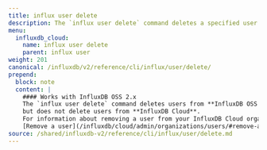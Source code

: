 ```yaml
---
title: influx user delete
description: The `influx user delete` command deletes a specified user.
menu:
  influxdb_cloud:
    name: influx user delete
    parent: influx user
weight: 201
canonical: /influxdb/v2/reference/cli/influx/user/delete/
prepend:
  block: note
  content: |
    #### Works with InfluxDB OSS 2.x
    The `influx user delete` command deletes users from **InfluxDB OSS 2.x**,
    but does not delete users from **InfluxDB Cloud**.
    For information about removing a user from your InfluxDB Cloud organization, see
    [Remove a user](/influxdb/cloud/admin/organizations/users/#remove-a-user-from-your-organization).
source: /shared/influxdb-v2/reference/cli/influx/user/delete.md
---
```


<!-- The content for this file is located at
// SOURCE content/shared/influxdb-v2/reference/cli/influx/user/delete.md -->
